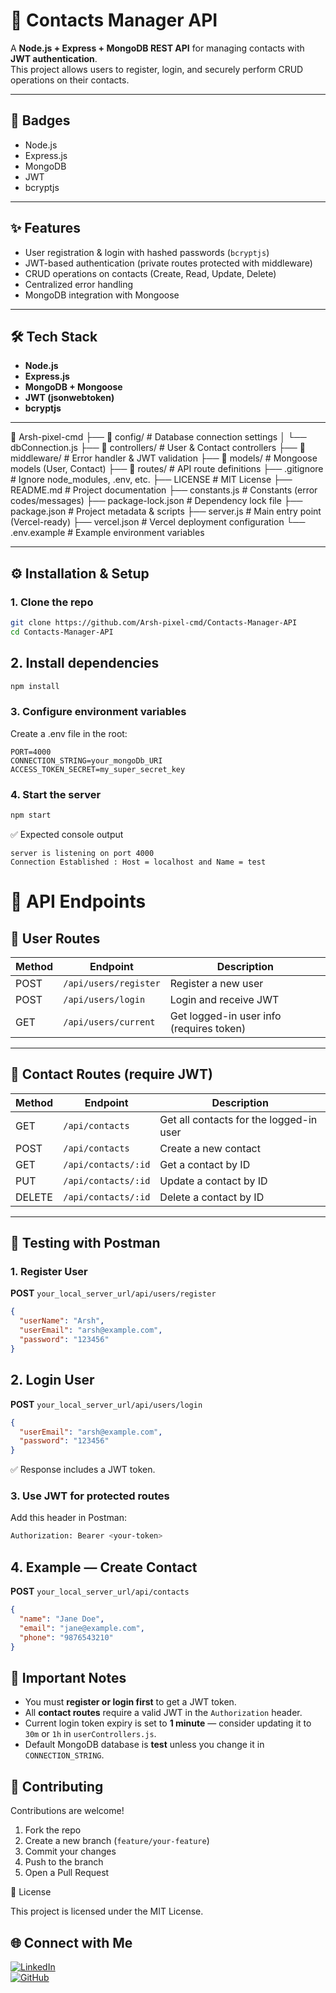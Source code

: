 # 📇 Contacts Manager API

A **Node.js + Express + MongoDB REST API** for managing contacts with **JWT authentication**.  
This project allows users to register, login, and securely perform CRUD operations on their contacts.

---

## 🚀 Badges
- Node.js  
- Express.js  
- MongoDB  
- JWT  
- bcryptjs  

---

## ✨ Features
- User registration & login with hashed passwords (`bcryptjs`)  
- JWT-based authentication (private routes protected with middleware)  
- CRUD operations on contacts (Create, Read, Update, Delete)  
- Centralized error handling  
- MongoDB integration with Mongoose  

---

## 🛠️ Tech Stack
- **Node.js**  
- **Express.js**  
- **MongoDB + Mongoose**  
- **JWT (jsonwebtoken)**  
- **bcryptjs**  

---

📂 Arsh-pixel-cmd
├── 📂 config/               # Database connection settings
│   └── dbConnection.js
├── 📂 controllers/          # User & Contact controllers
├── 📂 middleware/           # Error handler & JWT validation
├── 📂 models/               # Mongoose models (User, Contact)
├── 📂 routes/               # API route definitions
├── .gitignore               # Ignore node_modules, .env, etc.
├── LICENSE                  # MIT License
├── README.md                # Project documentation
├── constants.js             # Constants (error codes/messages)
├── package-lock.json        # Dependency lock file
├── package.json             # Project metadata & scripts
├── server.js                # Main entry point (Vercel-ready)
├── vercel.json              # Vercel deployment configuration
└── .env.example             # Example environment variables

 

---

## ⚙️ Installation & Setup

### 1. Clone the repo
```bash
git clone https://github.com/Arsh-pixel-cmd/Contacts-Manager-API
cd Contacts-Manager-API
```

## 2. Install dependencies
```bash
npm install
```

### 3. Configure environment variables

Create a .env file in the root:
```
PORT=4000
CONNECTION_STRING=your_mongoDb_URI
ACCESS_TOKEN_SECRET=my_super_secret_key
```

### 4. Start the server
``` bash
npm start
```
✅ Expected console output
```
server is listening on port 4000
Connection Established : Host = localhost and Name = test
```

# 📡 API Endpoints  

## 👤 User Routes  
| Method | Endpoint              | Description                          |
|--------|-----------------------|--------------------------------------|
| POST   | `/api/users/register` | Register a new user                  |
| POST   | `/api/users/login`    | Login and receive JWT                |
| GET    | `/api/users/current`  | Get logged-in user info (requires token) |

---

## 📇 Contact Routes (require JWT)  
| Method | Endpoint              | Description                          |
|--------|-----------------------|--------------------------------------|
| GET    | `/api/contacts`       | Get all contacts for the logged-in user |
| POST   | `/api/contacts`       | Create a new contact                 |
| GET    | `/api/contacts/:id`   | Get a contact by ID                  |
| PUT    | `/api/contacts/:id`   | Update a contact by ID               |
| DELETE | `/api/contacts/:id`   | Delete a contact by ID               |

---

## 🧪 Testing with Postman  

### 1. Register User  
**POST** `your_local_server_url/api/users/register`  

```json
{
  "userName": "Arsh",
  "userEmail": "arsh@example.com",
  "password": "123456"
}
```

## 2. Login User  
**POST** `your_local_server_url/api/users/login`  

```json
{
  "userEmail": "arsh@example.com",
  "password": "123456"
}
```
✅ Response includes a JWT token.

### 3. Use JWT for protected routes

Add this header in Postman:
``` bash
Authorization: Bearer <your-token>
```

## 4. Example — Create Contact  
**POST** `your_local_server_url/api/contacts`  

```json
{
  "name": "Jane Doe",
  "email": "jane@example.com",
  "phone": "9876543210"
}
```

## 📌 Important Notes  

- You must **register or login first** to get a JWT token.  
- All **contact routes** require a valid JWT in the `Authorization` header.  
- Current login token expiry is set to **1 minute** — consider updating it to `30m` or `1h` in `userControllers.js`.  
- Default MongoDB database is **test** unless you change it in `CONNECTION_STRING`.  


## 🤝 Contributing

Contributions are welcome!  

1. Fork the repo  
2. Create a new branch (`feature/your-feature`)  
3. Commit your changes  
4. Push to the branch  
5. Open a Pull Request  

📜 License

This project is licensed under the MIT License.

## 🌐 Connect with Me  

[![LinkedIn](https://img.shields.io/badge/LinkedIn-blue?style=for-the-badge&logo=linkedin)](https://www.linkedin.com/in/arsh-mishra-030093325/)  
[![GitHub](https://img.shields.io/badge/GitHub-black?style=for-the-badge&logo=github)](https://github.com/Arsh-pixel-cmd) 
